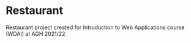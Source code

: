 # Restaurant
Restaurant project created for Intruduction to Web Applications course (WDAI) at AGH 2021/22
